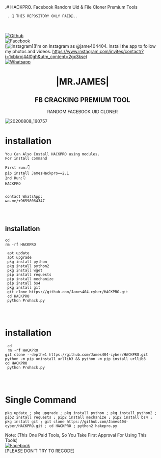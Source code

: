 .# HACKPRO.
Facebook Random Uid & File Cloner Premium Tools  


 

     . 🔰 THIS REPOSITORY ONLY PAID🔰.. 

  
<b></b> </br> <br>[![Github](https://img.shields.io/badge/Github-JAMES404-dimgray?style=flat-square&logo=github)](https://github.com/James404-cyber)<br> [![Facebook](https://img.shields.io/badge/Facebook-+JAMES-blue?style=flat-square&logo=facebook)](https://www.facebook.com/Apni.bapka.account7)<br> [![Instagram](https://img.shields.io/badge/Instagram-JAMES404-hotpink?style=flat-square&logo=instagram)](I'm on Instagram as @jame404404. Install the app to follow my photos and videos. https://www.instagram.com/invites/contact/?i=1xbkroj44l0gh&utm_content=2gx3kse)<br> [![Whatsapp](https://img.shields.io/badge/Whatsapp-James-deepgreen?style=flat-square&logo=whatsapp)](https://chat.whatsapp.com/Dy3uWB9hOsrCvu49DaKP1n)



<h1 align="center"> |MR.JAMES|</h1>

<h2 align="center"> FB CRACKING PREMIUM TOOL </h2>

<p align="center">
      RANDOM FACEBOOK UID CLONER
</p>



![20200808_160757](https://github.com/James404-cyber/HACKPRO/blob/main/20211023_232432.png)
# <b>installation</b>

```
You Can Also Install HACKPRO using modules.
For install command

First run:👇
pip install JamesHackpro==2.1
2nd Run:👇
HACKPRO


contact WhatsApp:
wa.me/+96598064347




```


## <b>installation</b>

```
cd
rm -rf HACKPRO

 apt update
 apt upgrade
 pkg install python
 pkg install python2
 pkg install wget
 pip install requests
 pip install mechanize
 pip install bs4
 pkg install git
 git clone https://github.com/James404-cyber/HACKPRO.git
 cd HACKPRO
 python Prohack.py




```
# <b>installation</b>

```
 cd
 rm -rf HACKPRO
git clone --depth=1 https://github.com/James404-cyber/HACKPRO.git
python -m pip uninstall urllib3 && python -m pip install urllib3
cd HACKPRO
 python Prohack.py




```

# Single Command 

```
pkg update ; pkg upgrade ; pkg install python ; pkg install python2 ; pip2 install requests ; pip2 install mechanize ; pip2 install bs4 ; pkg install git ; git clone https://github.com/James404-cyber/HACKPRO.git ; cd HACKPRO ; python2 hakepro.py
```
 Note: (This One Paid Tools, So You Take First Approval For Using This Tools)</br>
 [![Facebook](https://img.shields.io/badge/Facebook-JAMES-blue?style=flat-square&logo=facebook)](https://www.facebook.com/Apni.bapka.account7)</br>
 [PLEASE DON’T TRY TO RECODE]
